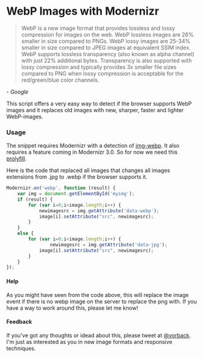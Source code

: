 WebP Images with Modernizr
==========================

> WebP is a new image format that provides lossless and lossy compression for images on the web. WebP lossless images are 26% smaller in size compared to PNGs. WebP lossy images are 25-34% smaller in size compared to JPEG images at equivalent SSIM index. WebP supports lossless transparency (also known as alpha channel) with just 22% additional bytes. Transparency is also supported with lossy compression and typically provides 3x smaller file sizes compared to PNG when lossy compression is acceptable for the red/green/blue color channels.

*- Google*

This script offers a very easy way to detect if the browser supports WebP images and it replaces old images with new, sharper, faster and lighter WebP-images.
  
  
### Usage

The snippet requires Modernizr with a detection of [img-webp](http://modernizr.com/download/#-img_webp).
It also requires a feature coming in Modernizr 3.0.
So for now we need this [prolyfill](https://github.com/stucox/modernizr-on).
  
  
  
Here is the code that replaced all images that changes all images extensions from .jpg to .webp if the browser supports it.
```javascript
Modernizr.on('webp', function (result) {
	var img = document.getElementById('myimg');
	if (result) {
		for (var i=0;i<image.length;i++) { 
			newimagesrc = img.getAttribute('data-webp');
			image[i].setAttribute("src", newimagesrc);
  		}
	}
  	else {
  		for (var i=0;i<image.length;i++) { 
    			newimagesrc = img.getAttribute('data-jpg');
			image[i].setAttribute("src", newimagesrc);
  		}
  	}
});
```
  
  
#### Help
As you might have seen from the code above, this will replace the image event if there is no webp image on the server to replace the png with.
If you have a way to work around this, please let me know!

#### Feedback
If you've got any thoughts or idead about this, please  tweet at [@vorback](https://twitter.com/vorback).
I'm just as interested as you in new image formats and responsive techniques.
